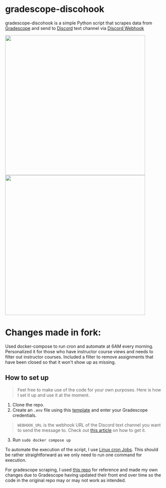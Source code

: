 # gradescope-discohook

gradescope-discohook is a simple Python script that scrapes data from [Gradescope](https://www.gradescope.com/) and send to [Discord](https://discord.com/) text channel via [Discord Webhook](https://discord.com/developers/docs/resources/webhook)

 <img src="https://github.com/bachtran02/gradescope-discohook/assets/83796054/42e4f3e0-863b-4b03-88d6-4d5f1b6bd0e2" width="450">

 <img src="https://github.com/bachtran02/gradescope-discohook/assets/83796054/b6bb7015-401b-485c-968c-91baa974381e" width="450">

# Changes made in fork:
Used docker-compose to run cron and automate at 6AM every morning. Personalized it for those who have instructor course views and needs to filter out instructor courses. Included a filter to remove assignments that have been closed so that it won't show up as missing.

## How to set up

> Feel free to make use of the code for your own purposes. Here is how I set it up and use it at the moment.

1. Clone the repo.
2. Create an `.env` file using this [template](https://github.com/bachtran02/gradescope-discohook/blob/master/.env.example) and enter your Gradescope credentials. 

> `WEBHOOK_URL` is the webhook URL of the Discord text channel you want to send the message to. Check out [this article](https://support.discord.com/hc/en-us/articles/228383668-Intro-to-Webhooks) on how to get it.

3. Run `sudo docker compose up`

To automate the execution of the script, I use [Linux cron Jobs](https://www.freecodecamp.org/news/cron-jobs-in-linux/). This should be rather straightforward as we only need to run one command for execution.  


 For gradescope scraping, I used [this repo](https://github.com/jlumbroso/pylifttk) for reference and made my own changes due to Gradescope having updated their front end over time so the code in the original repo may or may not work as intended. 
